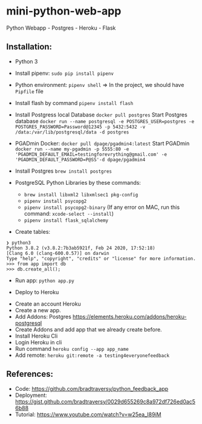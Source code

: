 # mini-python-web-app
Python Webapp - Postgres - Heroku - Flask


## Installation:

- Python 3
- Install pipenv: `sudo pip install pipenv`
- Python environment: `pipenv shell`
=> In the project, we should have `Pipfile` file
- Install flash by command `pipenv install flash`
- Install Postgress local Database `docker pull postgres`
Start Postgres database
`docker run --name postgresql -e POSTGRES_USER=postgres -e POSTGRES_PASSWORD=Password@12345 -p 5432:5432 -v /data:/var/lib/postgresql/data -d postgres`
- PGADmin Docker: `docker pull dpage/pgadmin4:latest`
Start PGADmin
`docker run --name my-pgadmin -p 5555:80 -e 'PGADMIN_DEFAULT_EMAIL=testingforevrything@gmail.com' -e 'PGADMIN_DEFAULT_PASSWORD=P@SS'-d dpage/pgadmin4`
- Install Postgres `brew install postgres`
- PostgreSQL Python Libraries by these commands:
  + `brew install libxml2 libxmlsec1 pkg-config`
  + `pipenv install psycopg2`
  + `pipenv install psycopg2-binary`
(If any error on MAC, run this command: `xcode-select --install`)
  + `pipenv install flask_sqlalchemy`

- Create tables:
```
❯ python3
Python 3.8.2 (v3.8.2:7b3ab5921f, Feb 24 2020, 17:52:18) 
[Clang 6.0 (clang-600.0.57)] on darwin
Type "help", "copyright", "credits" or "license" for more information.
>>> from app import db
>>> db.create_all();
```

- Run app:
`python app.py`

- Deploy to Heroku
+ Create an account Heroku
+ Create a new app.
+ Add Addons: Postgres https://elements.heroku.com/addons/heroku-postgresql
+ Create Addons and add app that we already create before.
+ Install Heroku Cli
+ Login Heroku in cli
+ Run command `heroku config --app app_name`
+ Add remote: `heroku git:remote -a testing4everyonefeedback`


## References:
- Code: https://github.com/bradtraversy/python_feedback_app
- Deployment: https://gist.github.com/bradtraversy/0029d655269c8a972df726ed0ac56b88
- Tutorial: https://www.youtube.com/watch?v=w25ea_I89iM
